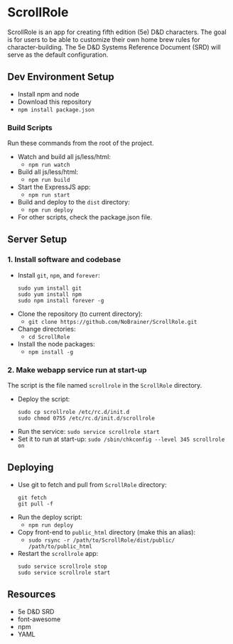 # ScrollRole
ScrollRole is an app for creating fifth edition (5e) D&D characters. The goal is for users to be able to customize their
own home brew rules for character-building. The 5e D&D Systems Reference Document (SRD) will serve as the default
configuration.


## Dev Environment Setup
- Install npm and node
- Download this repository
- `npm install package.json`


### Build Scripts
Run these commands from the root of the project.
- Watch and build all js/less/html:
    - `npm run watch`
- Build all js/less/html:
    - `npm run build`
- Start the ExpressJS app:
    - `npm run start`
- Build and deploy to the `dist` directory:
    - `npm run deploy`
- For other scripts, check the package.json file.


## Server Setup

### 1. Install software and codebase
- Install `git`, `npm`, and `forever`:
    ```
    sudo yum install git
    sudo yum install npm
    sudo npm install forever -g
    ```
- Clone the repository (to current directory):
  - `git clone https://github.com/NoBrainer/ScrollRole.git`
- Change directories:
  - `cd ScrollRole`
- Install the node packages:
  - `npm install -g`

### 2. Make webapp service run at start-up
The script is the file named `scrollrole` in the `ScrollRole` directory.
- Deploy the script:
  ```
  sudo cp scrollrole /etc/rc.d/init.d
  sudo chmod 0755 /etc/rc.d/init.d/scrollrole
  ```
- Run the service:
  `sudo service scrollrole start`
- Set it to run at start-up:
  `sudo /sbin/chkconfig --level 345 scrollrole on`


## Deploying
- Use git to fetch and pull from `ScrollRole` directory:
  ```
  git fetch
  git pull -f
  ```
- Run the deploy script:
  - `npm run deploy`
- Copy front-end to `public_html` directory (make this an alias):
  - `sudo rsync -r /path/to/ScrollRole/dist/public/ /path/to/public_html`
- Restart the `scrollrole` app:
  ```
  sudo service scrollrole stop
  sudo service scrollrole start
  ```


## Resources
- 5e D&D SRD
- font-awesome
- npm
- YAML
